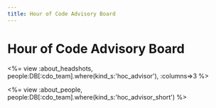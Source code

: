 ```yaml
---
title: Hour of Code Advisory Board
---
```

# Hour of Code Advisory Board

<%= view :about_headshots, people:DB[:cdo_team].where(kind_s:'hoc_advisor'), :columns=>3 %>

<%= view :about_people, people:DB[:cdo_team].where(kind_s:'hoc_advisor_short') %>
